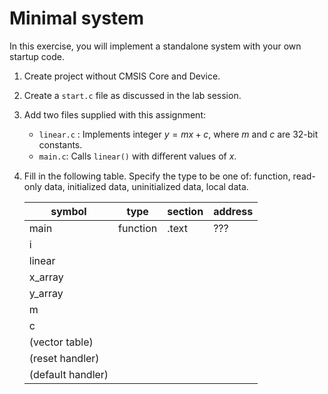 # Minimal system

In this exercise, you will implement a standalone system with your own startup code.

1. Create project without CMSIS Core and Device.

2. Create a `start.c` file as discussed in the lab session.

3. Add two files supplied with this assignment:
   - `linear.c` : Implements integer $y = mx + c$, where $m$ and $c$ are 32-bit constants.
   - `main.c`: Calls `linear()` with diﬀerent values of $x$.

4. Fill in the following table.
   Specify the type to be one of:
   function, read-only data, initialized data, uninitialized data, local data.

    | symbol           | type      | section | address |
    |------------------|-----------|---------|---------|
    | main             | function  | .text   | ???     |
    | i                |           |         |         |
    | linear           |           |         |         |
    | x_array          |           |         |         |
    | y_array          |           |         |         |
    | m                |           |         |         |
    | c                |           |         |         |
    | (vector table)   |           |         |         |
    | (reset handler)  |           |         |         |
    | (default handler)|           |         |         |
